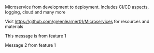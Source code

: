 Microservice from development to deployment. Includes CI/CD aspects, logging, cloud and many more

Visit https://github.com/greenlearner01/Microservices for resources and materials

This message is from feature 1

Message 2 from feature 1